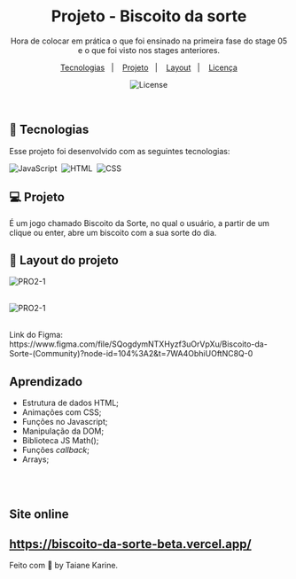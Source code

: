 
<h1 align="center"> Projeto - Biscoito da sorte </h1>

<p align="center">
Hora de colocar em prática o que foi ensinado na primeira fase do stage 05 e o que foi visto nos stages anteriores.

<p align="center">
  <a href="#-tecnologias">Tecnologias</a>&nbsp;&nbsp;&nbsp;|&nbsp;&nbsp;&nbsp;
  <a href="#-projeto">Projeto</a>&nbsp;&nbsp;&nbsp;|&nbsp;&nbsp;&nbsp;
  <a href="#-layout">Layout</a>&nbsp;&nbsp;&nbsp;|&nbsp;&nbsp;&nbsp;
  <a href="#memo-licença">Licença</a>
</p>

<p align="center">
  <img alt="License" src="https://img.shields.io/static/v1?label=license&message=MIT&color=49AA26&labelColor=000000">
</p>

<br>

## 🚀 Tecnologias

Esse projeto foi desenvolvido com as seguintes tecnologias:

![JavaScript](https://img.shields.io/badge/-JavaScript-05122A?style=flat&logo=javascript)&nbsp;
![HTML](https://img.shields.io/badge/-HTML-05122A?style=flat&logo=HTML5)&nbsp;
![CSS](https://img.shields.io/badge/-CSS-05122A?style=flat&logo=CSS3&logoColor=1572B6)&nbsp;


## 💻 Projeto

É um jogo chamado Biscoito da Sorte, no qual o usuário, a partir de um clique ou enter, abre um biscoito com a sua sorte do dia.

## 🔖 Layout do projeto

![PRO2-1](https://user-images.githubusercontent.com/94652702/218363730-55601803-bc21-4fce-949c-b27bdbe6bb80.png)
<br>
<br>

![PRO2-1](https://user-images.githubusercontent.com/94652702/218363797-62de348f-f459-4876-9943-dfb474fb4f97.png)

<br>
Link do Figma: 
<br>
https://www.figma.com/file/SQogdymNTXHyzf3uOrVpXu/Biscoito-da-Sorte-(Community)?node-id=104%3A2&t=7WA4ObhiUOftNC8Q-0

<br>

## Aprendizado

- Estrutura de dados HTML;
- Animações com CSS;
- Funções no Javascript;
- Manipulação da DOM;
- Biblioteca JS Math();
- Funções *callback*;
- Arrays;

<br>
<br>

## Site online
https://biscoito-da-sorte-beta.vercel.app/
---

Feito com 🧡 by Taiane Karine.